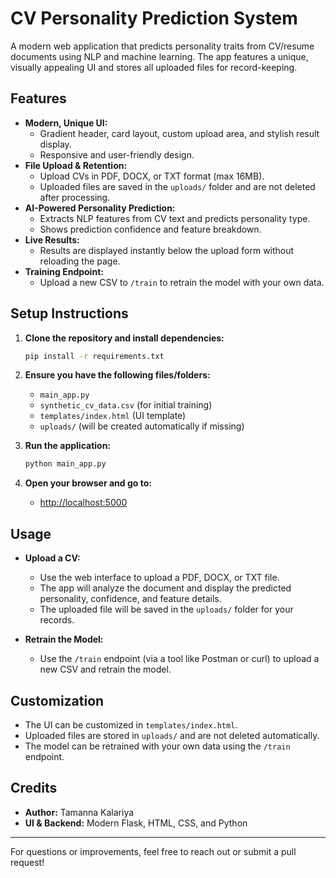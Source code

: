 # CV Personality Prediction System

A modern web application that predicts personality traits from CV/resume documents using NLP and machine learning. The app features a unique, visually appealing UI and stores all uploaded files for record-keeping.

## Features

- **Modern, Unique UI:**
  - Gradient header, card layout, custom upload area, and stylish result display.
  - Responsive and user-friendly design.
- **File Upload & Retention:**
  - Upload CVs in PDF, DOCX, or TXT format (max 16MB).
  - Uploaded files are saved in the `uploads/` folder and are not deleted after processing.
- **AI-Powered Personality Prediction:**
  - Extracts NLP features from CV text and predicts personality type.
  - Shows prediction confidence and feature breakdown.
- **Live Results:**
  - Results are displayed instantly below the upload form without reloading the page.
- **Training Endpoint:**
  - Upload a new CSV to `/train` to retrain the model with your own data.

## Setup Instructions

1. **Clone the repository and install dependencies:**

   ```bash
   pip install -r requirements.txt
   ```

2. **Ensure you have the following files/folders:**
   - `main_app.py`
   - `synthetic_cv_data.csv` (for initial training)
   - `templates/index.html` (UI template)
   - `uploads/` (will be created automatically if missing)

3. **Run the application:**

   ```bash
   python main_app.py
   ```

4. **Open your browser and go to:**
   - [http://localhost:5000](http://localhost:5000)

## Usage

- **Upload a CV:**
  - Use the web interface to upload a PDF, DOCX, or TXT file.
  - The app will analyze the document and display the predicted personality, confidence, and feature details.
  - The uploaded file will be saved in the `uploads/` folder for your records.

- **Retrain the Model:**
  - Use the `/train` endpoint (via a tool like Postman or curl) to upload a new CSV and retrain the model.

## Customization

- The UI can be customized in `templates/index.html`.
- Uploaded files are stored in `uploads/` and are not deleted automatically.
- The model can be retrained with your own data using the `/train` endpoint.

## Credits

- **Author:** Tamanna Kalariya
- **UI & Backend:** Modern Flask, HTML, CSS, and Python

---

For questions or improvements, feel free to reach out or submit a pull request! 